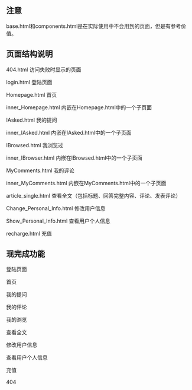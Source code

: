 ## 注意

base.html和components.html是在实际使用中不会用到的页面，但是有参考价值。



## 页面结构说明

404.html 访问失败时显示的页面

login.html 登陆页面

Homepage.html 首页

inner_Homepage.html 内嵌在Homepage.html中的一个子页面

IAsked.html 我的提问

inner_IAsked.html 内嵌在IAsked.html中的一个子页面

IBrowsed.html 我浏览过

inner_IBrowser.html 内嵌在IBrowsed.html中的一个子页面

MyComments.html 我的评论

inner_MyComments.html 内嵌在MyComments.html中的一个子页面

article_single.html 查看全文（包括标题、回答完整内容、评论、发表评论）

Change_Personal_Info.html 修改用户信息

Show_Personal_Info.html 查看用户个人信息

recharge.html 充值



## 现完成功能

登陆页面

首页

我的提问

我的评论

我的浏览

查看全文

修改用户信息

查看用户个人信息

充值

404